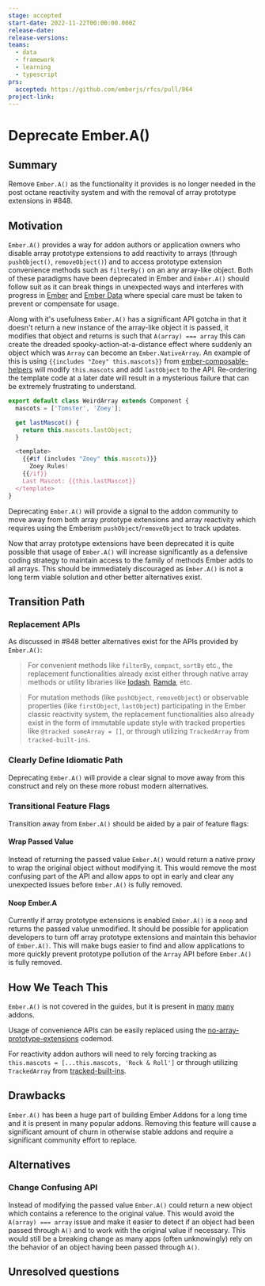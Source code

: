 ```yaml
---
stage: accepted
start-date: 2022-11-22T00:00:00.000Z
release-date:
release-versions:
teams:
  - data
  - framework
  - learning
  - typescript
prs:
  accepted: https://github.com/emberjs/rfcs/pull/864
project-link:
---
```


# Deprecate Ember.A()

## Summary

Remove `Ember.A()` as the functionality it provides is no longer needed in the post octane reactivity system and with the removal of array prototype extensions in #848.

## Motivation

`Ember.A()` provides a way for addon authors or application owners who disable array prototype extensions to add reactivity to arrays (through `pushObject()`, `removeObject()`) and to access prototype extension convenience methods such as `filterBy()` on an any array-like object. Both of these paradigms have been deprecated in Ember and `Ember.A()` should follow suit as it can break things in unexpected ways and interferes with progress in [Ember](https://github.com/emberjs/ember.js/blob/4339725976299b24c69fb9dfbf13d18bf9917130/packages/@ember/-internals/utils/lib/ember-array.ts) and [Ember Data](https://github.com/emberjs/data/blob/47a71ca1538ba9e2d7dfa01bf048a2db897bdf5f/packages/store/addon/-private/record-arrays/identifier-array.ts#L381-L401) where special care must be taken to prevent or compensate for usage.

Along with it's usefulness `Ember.A()` has a significant API gotcha in that it doesn't return a new instance of the array-like object it is passed, it modifies that object and returns is such that `A(array) === array` this can create the dreaded spooky-action-at-a-distance effect where suddenly an object which was `Array` can become an `Ember.NativeArray`. An example of this is using `{{includes "Zoey" this.mascots}}` from [ember-composable-helpers](https://github.com/DockYard/ember-composable-helpers#includes) will modify `this.mascots` and add `lastObject` to the API. Re-ordering the template code at a later date will result in a mysterious failure that can be extremely frustrating to understand.

```js
export default class WeirdArray extends Component {
  mascots = ['Tomster', 'Zoey'];

  get lastMascot() {
    return this.mascots.lastObject;
  }

  <template>
    {{#if (includes "Zoey" this.mascots)}}
      Zoey Rules!
    {{/if}}
    Last Mascot: {{this.lastMascot}}
  </template>
}
```

Deprecating `Ember.A()` will provide a signal to the addon community to move away from both array prototype extensions and array reactivity which requires using the Emberism `pushObject`/`removeObject` to track updates. 

Now that array prototype extensions have been deprecated it is quite possible that usage of `Ember.A()` will increase significantly as a defensive coding strategy to maintain access to the family of methods Ember adds to all arrays. This should be immediately discouraged as `Ember.A()` is not a long term viable solution and other better alternatives exist.

## Transition Path

### Replacement APIs

As discussed in #848 better alternatives exist for the APIs provided by `Ember.A()`:

> For convenient methods like `filterBy`, `compact`, `sortBy` etc., the replacement functionalities already exist either through native array methods or utility libraries like [lodash](https://lodash.com), [Ramda](https://ramdajs.com), etc.

>For mutation methods (like `pushObject`, `removeObject`) or observable properties (like `firstObject`, `lastObject`) participating in the Ember classic reactivity system, the replacement functionalities also already exist in the form of immutable update style with tracked properties like `@tracked someArray = []`, or through utilizing `TrackedArray` from `tracked-built-ins`.

### Clearly Define Idiomatic Path

Deprecating `Ember.A()` will provide a clear signal to move away from this construct and rely on these more robust modern alternatives.

### Transitional Feature Flags

Transition away from `Ember.A()` should be aided by a pair of feature flags:

#### Wrap Passed Value

Instead of returning the passed value `Ember.A()` would return a native proxy to wrap the original object without modifying it. This would remove the most confusing part of the API and allow apps to opt in early and clear any unexpected issues before `Ember.A()` is fully removed.

#### Noop Ember.A

Currently if array prototype extensions is enabled `Ember.A()` is a `noop` and returns the passed value unmodified. It should be possible for application developers to turn off array prototype extensions and maintain this behavior of `Ember.A()`. This will make bugs easier to find and allow applications to more quickly prevent prototype pollution of the `Array` API before `Ember.A()` is fully removed.


## How We Teach This

`Ember.A()` is not covered in the guides, but it is present in [many](https://emberobserver.com/code-search?codeQuery=import%20%7B%20A%20%7D%20from%20%27%40ember%2Farray%27%3B) [many](https://emberobserver.com/code-search?codeQuery=Ember.A) addons. 

Usage of convenience APIs can be easily replaced using the [no-array-prototype-extensions](https://github.com/ember-cli/eslint-plugin-ember/blob/4820f0fb286e40872a77d687618be56999f23704/docs/rules/no-array-prototype-extensions.md) codemod.

For reactivity addon authors will need to rely forcing tracking as `this.mascots = [...this.mascots, 'Rock & Roll']` or through utilizing `TrackedArray` from [tracked-built-ins](https://github.com/tracked-tools/tracked-built-ins).

## Drawbacks

`Ember.A()` has been a huge part of building Ember Addons for a long time and it is present in many popular addons. Removing this feature will cause a significant amount of churn in otherwise stable addons and require a significant community effort to replace.

## Alternatives

### Change Confusing API

Instead of modifying the passed value `Ember.A()` could return a new object which contains a reference to the original value. This would avoid the `A(array) === array` issue and make it easier to detect if an object had been passed through `A()` and to work with the original value if necessary. This would still be a breaking change as many apps (often unknowingly) rely on the behavior of an object having been passed through `A()`.

## Unresolved questions

